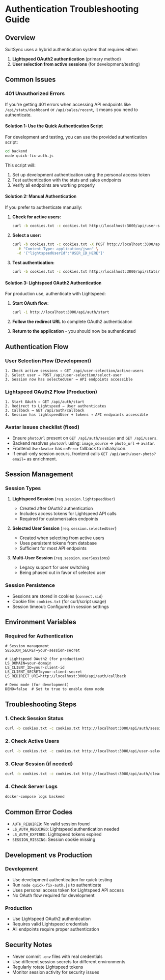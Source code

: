# Authentication Troubleshooting Guide

## Overview

SuitSync uses a hybrid authentication system that requires either:
1. **Lightspeed OAuth2 authentication** (primary method)
2. **User selection from active sessions** (for development/testing)

## Common Issues

### 401 Unauthorized Errors

If you're getting 401 errors when accessing API endpoints like `/api/stats/dashboard` or `/api/sales/recent`, it means you need to authenticate.

#### Solution 1: Use the Quick Authentication Script

For development and testing, you can use the provided authentication script:

```bash
cd backend
node quick-fix-auth.js
```

This script will:
1. Set up development authentication using the personal access token
2. Test authentication with the stats and sales endpoints
3. Verify all endpoints are working properly

#### Solution 2: Manual Authentication

If you prefer to authenticate manually:

1. **Check for active users:**
   ```bash
   curl -b cookies.txt -c cookies.txt http://localhost:3000/api/user-selection/active-users
   ```

2. **Select a user:**
   ```bash
   curl -b cookies.txt -c cookies.txt -X POST http://localhost:3000/api/user-selection/select-user \
     -H "Content-Type: application/json" \
     -d '{"lightspeedUserId":"USER_ID_HERE"}'
   ```

3. **Test authentication:**
   ```bash
   curl -b cookies.txt -c cookies.txt http://localhost:3000/api/stats/dashboard
   ```

#### Solution 3: Lightspeed OAuth2 Authentication

For production use, authenticate with Lightspeed:

1. **Start OAuth flow:**
   ```bash
   curl -i http://localhost:3000/api/auth/start
   ```

2. **Follow the redirect URL** to complete OAuth2 authentication

3. **Return to the application** - you should now be authenticated

## Authentication Flow

### User Selection Flow (Development)
```
1. Check active sessions → GET /api/user-selection/active-users
2. Select user → POST /api/user-selection/select-user
3. Session now has selectedUser → API endpoints accessible
```

### Lightspeed OAuth2 Flow (Production)
```
1. Start OAuth → GET /api/auth/start
2. Redirect to Lightspeed → User authenticates
3. Callback → GET /api/auth/callback
4. Session has lightspeedUser + tokens → API endpoints accessible
```

### Avatar issues checklist (fixed)
- Ensure `photoUrl` present on `GET /api/auth/session` and `GET /api/users`.
- Backend resolves `photoUrl` using: `image_source` → `photo_url` → `avatar`.
- Frontend `UserAvatar` has `onError` fallback to initials/icon.
- If email-only session occurs, frontend calls `GET /api/auth/user-photo?email=` as enrichment.

## Session Management

### Session Types

1. **Lightspeed Session** (`req.session.lightspeedUser`)
   - Created after OAuth2 authentication
   - Includes access tokens for Lightspeed API calls
   - Required for customer/sales endpoints

2. **Selected User Session** (`req.session.selectedUser`)
   - Created when selecting from active users
   - Uses persistent tokens from database
   - Sufficient for most API endpoints

3. **Multi-User Session** (`req.session.userSessions`)
   - Legacy support for user switching
   - Being phased out in favor of selected user

### Session Persistence

- Sessions are stored in cookies (`connect.sid`)
- Cookie file: `cookies.txt` (for curl/script usage)
- Session timeout: Configured in session settings

## Environment Variables

### Required for Authentication

```env
# Session management
SESSION_SECRET=your-session-secret

# Lightspeed OAuth2 (for production)
LS_DOMAIN=your-domain
LS_CLIENT_ID=your-client-id
LS_CLIENT_SECRET=your-client-secret
LS_REDIRECT_URI=http://localhost:3000/api/auth/callback

# Demo mode (for development)
DEMO=false  # Set to true to enable demo mode
```

## Troubleshooting Steps

### 1. Check Session Status
```bash
curl -b cookies.txt -c cookies.txt http://localhost:3000/api/auth/session
```

### 2. Check Active Users
```bash
curl -b cookies.txt -c cookies.txt http://localhost:3000/api/user-selection/active-users
```

### 3. Clear Session (if needed)
```bash
curl -b cookies.txt -c cookies.txt http://localhost:3000/api/auth/clear-session
```

### 4. Check Server Logs
```bash
docker-compose logs backend
```

## Common Error Codes

- `AUTH_REQUIRED`: No valid session found
- `LS_AUTH_REQUIRED`: Lightspeed authentication needed
- `LS_AUTH_EXPIRED`: Lightspeed tokens expired
- `SESSION_MISSING`: Session cookie missing

## Development vs Production

### Development
- Use development authentication for quick testing
- Run `node quick-fix-auth.js` to authenticate
- Uses personal access token for Lightspeed API access
- No OAuth flow required for development

### Production
- Use Lightspeed OAuth2 authentication
- Requires valid Lightspeed credentials
- All endpoints require proper authentication

## Security Notes

- Never commit `.env` files with real credentials
- Use different session secrets for different environments
- Regularly rotate Lightspeed tokens
- Monitor session activity for security issues 